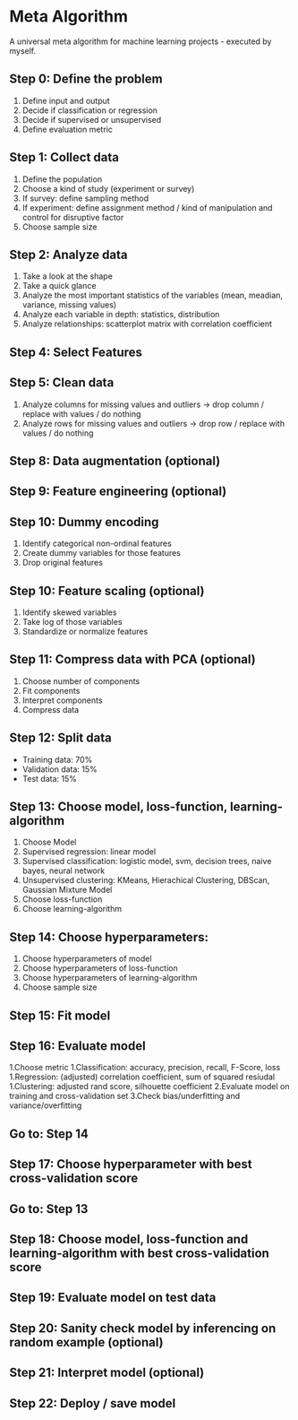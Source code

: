 # Meta Algorithm
A universal meta algorithm for machine learning projects - executed by myself. 

## Step 0: Define the problem
1. Define input and output
2. Decide if classification or regression 
3. Decide if supervised or unsupervised
4. Define evaluation metric

## Step 1: Collect data
1. Define the population 
2. Choose a kind of study (experiment or survey)
3. If survey: define sampling method 
3. If experiment: define assignment method / kind of manipulation and control for disruptive factor
4. Choose sample size

## Step 2: Analyze data
1. Take a look at the shape
2. Take a quick glance 
3. Analyze the most important statistics of the variables (mean, meadian, variance, missing values)
4. Analyze each variable in depth: statistics, distribution
5. Analyze relationships: scatterplot matrix with correlation coefficient

## Step 4: Select Features

## Step 5: Clean data
1. Analyze columns for missing values and outliers -> drop column / replace with values / do nothing
2. Analyze rows for missing values and outliers -> drop row / replace with values / do nothing

## Step 8: Data augmentation (optional)

## Step 9: Feature engineering (optional)

## Step 10: Dummy encoding 
1. Identify categorical non-ordinal features
2. Create dummy variables for those features
3. Drop original features

## Step 10: Feature scaling (optional)
1. Identify skewed variables
2. Take log of those variables
3. Standardize or normalize features

## Step 11: Compress data with PCA (optional)
1. Choose number of components
2. Fit components
3. Interpret components
4. Compress data

## Step 12: Split data
- Training data: 70%
- Validation data: 15%
- Test data: 15%

## Step 13: Choose model, loss-function, learning-algorithm
1. Choose Model
1. Supervised regression: linear model 
1. Supervised classification: logistic model, svm, decision trees, naive bayes, neural network 
1. Unsupervised clustering: KMeans, Hierachical Clustering, DBScan, Gaussian Mixture Model
2. Choose loss-function
3. Choose learning-algorithm 

## Step 14: Choose hyperparameters:
1. Choose hyperparameters of model 
2. Choose hyperparameters of loss-function 
3. Choose hyperparameters of learning-algorithm  
4. Choose sample size

## Step 15: Fit model 

## Step 16: Evaluate model
1.Choose metric
1.Classification: accuracy, precision, recall, F-Score, loss
1.Regression: (adjusted) correlation coefficient, sum of squared resiudal
1.Clustering: adjusted rand score, silhouette coefficient
2.Evaluate model on training and cross-validation set
3.Check bias/underfitting and variance/overfitting

## Go to: Step 14

## Step 17: Choose hyperparameter with best cross-validation score

## Go to: Step 13

## Step 18: Choose model, loss-function and learning-algorithm with best cross-validation score

## Step 19: Evaluate model on test data

## Step 20: Sanity check model by inferencing on random example (optional)

## Step 21: Interpret model (optional)

## Step 22: Deploy / save model

